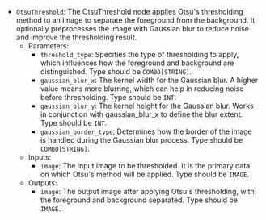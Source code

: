 - `OtsuThreshold`: The OtsuThreshold node applies Otsu's thresholding method to an image to separate the foreground from the background. It optionally preprocesses the image with Gaussian blur to reduce noise and improve the thresholding result.
    - Parameters:
        - `threshold_type`: Specifies the type of thresholding to apply, which influences how the foreground and background are distinguished. Type should be `COMBO[STRING]`.
        - `gaussian_blur_x`: The kernel width for the Gaussian blur. A higher value means more blurring, which can help in reducing noise before thresholding. Type should be `INT`.
        - `gaussian_blur_y`: The kernel height for the Gaussian blur. Works in conjunction with gaussian_blur_x to define the blur extent. Type should be `INT`.
        - `gaussian_border_type`: Determines how the border of the image is handled during the Gaussian blur process. Type should be `COMBO[STRING]`.
    - Inputs:
        - `image`: The input image to be thresholded. It is the primary data on which Otsu's method will be applied. Type should be `IMAGE`.
    - Outputs:
        - `image`: The output image after applying Otsu's thresholding, with the foreground and background separated. Type should be `IMAGE`.
